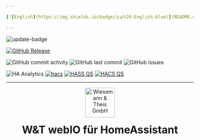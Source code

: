```yaml
---

[![English](https://img.shields.io/badge/🇬🇧%20-English-blue)](README.en.md)

---
```


![update-badge](https://img.shields.io/github/last-commit/moehrem/hass-webio?label=last%20update)

[![GitHub Release](https://img.shields.io/github/v/release/moehrem/hass-webio?sort=semver)](https://github.com/moehrem/DiveraControl/releases)
<!-- [![GitHub Release Date](https://img.shields.io/github/release-date/moehrem/hass-webio)](https://github.com/moehrem/hass-webio/releases) -->
<!-- ![GitHub Downloads (all assets, latest release)](https://img.shields.io/github/downloads/moehrem/hass-webio/latest/total?label=Downloads%20latest%20Release)
![GitHub Workflow Status](https://img.shields.io/github/actions/workflow/status/moehrem/hass-webio/ci_pipeline.yml?branch=main) -->

![GitHub commit activity](https://img.shields.io/github/commit-activity/m/moehrem/hass-webio)
![GitHub last commit](https://img.shields.io/github/last-commit/moehrem/hass-webio)
![GitHub issues](https://img.shields.io/github/issues/moehrem/hass-webio)

![HA Analytics](https://img.shields.io/badge/dynamic/json?url=https%3A%2F%2Fanalytics.home-assistant.io%2Fcustom_integrations.json&query=%24.hass-webio.total&label=Active%20Installations)
[![hacs](https://img.shields.io/badge/HACS-Integration-blue.svg)](https://github.com/hacs/integration)
[![HASS QS](https://github.com/moehrem/hass-webio/actions/workflows/hass.yml/badge.svg)](https://github.com/moehrem/hass-webio/actions/workflows/hass.yml)
[![HACS QS](https://github.com/moehrem/hass-webio/actions/workflows/hacs.yml/badge.svg)](https://github.com/moehrem/hass-webio/actions/workflows/hacs.yml)

---

<div align="center" style="display: flex; align-items: center; justify-content: center; gap: 1rem; flex-wrap: wrap;">

  <a href="https://www.wut.de">
    <img src="https://www.wut.de/pics/icon/e-wwwww-wt-grww-000.svg" alt="Wiesemann & Theis GmbH" height="80">
  </a>

  <h1 style="margin: 0;">W&amp;T webIO für HomeAssistant</h1>

</div>